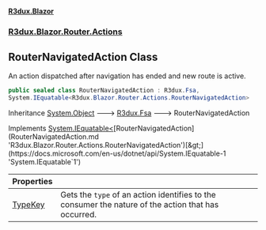 #### [R3dux.Blazor](R3dux.Blazor.md 'R3dux.Blazor')
### [R3dux.Blazor.Router.Actions](R3dux.Blazor.md#R3dux.Blazor.Router.Actions 'R3dux.Blazor.Router.Actions')

## RouterNavigatedAction Class

An action dispatched after navigation has ended and new route is active.

```csharp
public sealed class RouterNavigatedAction : R3dux.Fsa,
System.IEquatable<R3dux.Blazor.Router.Actions.RouterNavigatedAction>
```

Inheritance [System.Object](https://docs.microsoft.com/en-us/dotnet/api/System.Object 'System.Object') &#129106; [R3dux.Fsa](https://docs.microsoft.com/en-us/dotnet/api/R3dux.Fsa 'R3dux.Fsa') &#129106; RouterNavigatedAction

Implements [System.IEquatable&lt;](https://docs.microsoft.com/en-us/dotnet/api/System.IEquatable-1 'System.IEquatable`1')[RouterNavigatedAction](RouterNavigatedAction.md 'R3dux.Blazor.Router.Actions.RouterNavigatedAction')[&gt;](https://docs.microsoft.com/en-us/dotnet/api/System.IEquatable-1 'System.IEquatable`1')

| Properties | |
| :--- | :--- |
| [TypeKey](RouterNavigatedAction.TypeKey.md 'R3dux.Blazor.Router.Actions.RouterNavigatedAction.TypeKey') | Gets the `type` of an action identifies to the consumer the nature of the action that has occurred. |
